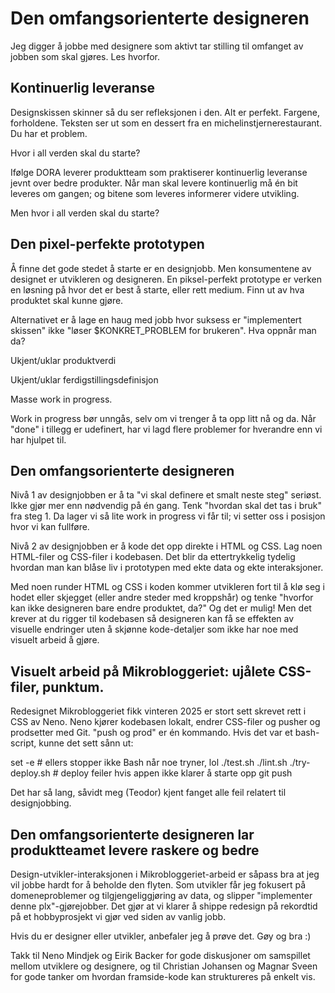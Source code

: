 # Den omfangsorienterte designeren

Jeg digger å jobbe med designere som aktivt tar stilling til omfanget av jobben som skal gjøres. Les hvorfor.

## Kontinuerlig leveranse

Designskissen skinner så du ser refleksjonen i den. Alt er perfekt. Fargene, forholdene. Teksten ser ut som en dessert fra en michelinstjernerestaurant. Du har et problem.

Hvor i all verden skal du starte?

Ifølge DORA leverer produktteam som praktiserer kontinuerlig leveranse jevnt over bedre produkter. Når man skal levere kontinuerlig må én bit leveres om gangen; og bitene som leveres informerer videre utvikling.

Men hvor i all verden skal du starte?

## Den pixel-perfekte prototypen

Å finne det gode stedet å starte er en designjobb. Men konsumentene av designet er utvikleren og designeren. En piksel-perfekt prototype er verken en løsning på hvor det er best  å starte, eller rett medium. Finn ut av hva produktet skal kunne gjøre.

Alternativet er å lage en haug med jobb hvor suksess er "implementert skissen" ikke "løser $KONKRET_PROBLEM for brukeren". Hva oppnår man da?

Ukjent/uklar produktverdi

Ukjent/uklar ferdigstillingsdefinisjon

Masse work in progress.

Work in progress bør unngås, selv om vi trenger å ta opp litt nå og da. Når "done" i tillegg er udefinert, har vi lagd flere problemer for hverandre enn vi har hjulpet til.

## Den omfangsorienterte designeren

Nivå 1 av designjobben er å ta "vi skal definere et smalt neste steg" seriøst. Ikke gjør mer enn nødvendig på én gang. Tenk "hvordan skal det tas i bruk" fra steg 1. Da lager vi så lite work in progress vi får til; vi setter oss i posisjon hvor vi kan fullføre.

Nivå 2 av designjobben er å kode det opp direkte i HTML og CSS. Lag noen HTML-filer og CSS-filer i kodebasen. Det blir da ettertrykkelig tydelig hvordan man kan blåse liv i prototypen med ekte data og ekte interaksjoner.

Med noen runder HTML og CSS i koden kommer utvikleren fort til å klø seg i hodet eller skjegget (eller andre steder med kroppshår) og tenke "hvorfor kan ikke designeren bare endre produktet, da?" Og det er mulig! Men det krever at du rigger til kodebasen så designeren kan få se effekten av visuelle endringer uten å skjønne kode-detaljer som ikke har noe med visuelt arbeid å gjøre.

## Visuelt arbeid på Mikrobloggeriet: ujålete CSS-filer, punktum.

Redesignet Mikrobloggeriet fikk vinteren 2025 er stort sett skrevet rett i CSS av Neno. Neno kjører kodebasen lokalt, endrer CSS-filer og pusher og prodsetter med Git. "push og prod" er én kommando. Hvis det var et bash-script, kunne det sett sånn ut:

set -e # ellers stopper ikke Bash når noe tryner, lol ./test.sh ./lint.sh ./try-deploy.sh # deploy feiler hvis appen ikke klarer å starte opp git push

Det har så lang, såvidt meg (Teodor) kjent fanget alle feil relatert til designjobbing.

## Den omfangsorienterte designeren lar produktteamet levere raskere og bedre

Design-utvikler-interaksjonen i Mikrobloggeriet-arbeid er såpass bra at jeg vil jobbe hardt for å beholde den flyten. Som utvikler får jeg fokusert på domeneproblemer og tilgjengeliggjøring av data, og slipper "implementer denne plx"-gjørejobber. Det gjør at vi klarer å shippe redesign på rekordtid på et hobbyprosjekt vi gjør ved siden av vanlig jobb.

Hvis du er designer eller utvikler, anbefaler jeg å prøve det. Gøy og bra :)

Takk til Neno Mindjek og Eirik Backer for gode diskusjoner om samspillet mellom utviklere og designere, og til Christian Johansen og Magnar Sveen for gode tanker om hvordan framside-kode kan struktureres på enkelt vis.
